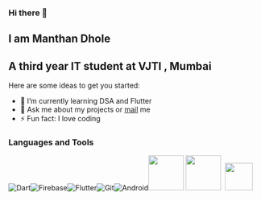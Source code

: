 ### Hi there 👋  
## I am Manthan Dhole 
## A third year IT student at VJTI , Mumbai
Here are some ideas to get you started:

- 🌱 I’m currently learning DSA and Flutter
- 💬 Ask me about my projects or [mail](indiakamanthan@gmail.com)   me
- ⚡ Fun fact: I love coding
 
<!-- ![Github stats](https://github-readme-stats.vercel.app/api?username=MANTHAN137) -->
<!-- ![ReadMe Card](https://github-readme-stats.vercel.app/api/pin/?username=MANTHAN137&repo=MANTHAN137) -->


### Languages and Tools

![Dart](https://www.vectorlogo.zone/logos/dartlang/dartlang-icon.svg)![Firebase]( https://www.vectorlogo.zone/logos/firebase/firebase-icon.svg)![Flutter](https://www.vectorlogo.zone/logos/flutterio/flutterio-icon.svg)![Git](https://www.vectorlogo.zone/logos/git-scm/git-scm-icon.svg)![Android](https://www.vectorlogo.zone/logos/android/android-icon.svg)<image src = "https://cdn4.iconfinder.com/data/icons/logos-and-brands/512/267_Python_logo-512.png" width = 70> <image src = "https://cdn-icons-png.flaticon.com/512/226/226777.png" width =70>&nbsp;&nbsp;<image src = "https://upload.wikimedia.org/wikipedia/commons/thumb/1/18/ISO_C%2B%2B_Logo.svg/1822px-ISO_C%2B%2B_Logo.svg.png" width=55> &nbsp;&nbsp;
